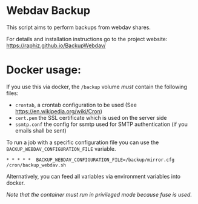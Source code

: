# Webdav Backup

This script aims to perform backups from webdav shares.

For details and installation instructions go to the project website:
https://raphiz.github.io/BackupWebdav/

# Docker usage:
If you use this via docker, the `/backup` volume *must* contain the following files:
* `crontab`, a crontab configuration to be used (See https://en.wikipedia.org/wiki/Cron)
* `cert.pem` the SSL certificate which is used on the server side
* `ssmtp.conf` the config for ssmtp used for SMTP authentication (if you emails shall be sent)

To run a job with a specific configuration file you can use the `BACKUP_WEBDAV_CONFIGURATION_FILE`
variable.

```
* * * * *  BACKUP_WEBDAV_CONFIGURATION_FILE=/backup/mirror.cfg /cron/backup_webdav.sh
```

Alternatively, you can feed all variables via environment variables into docker.

*Note that the container must run in privileged mode because fuse is used.*
